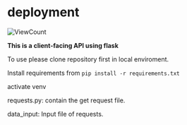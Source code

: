 # deployment
![ViewCount](https://views.whatilearened.today/views/github/senhorinfinito/rental_deployment.svg?cache=remove)


**This is a client-facing API using flask**

To use please clone repository first in local enviroment.

Install requirements from  ```pip install -r requirements.txt```

activate venv

requests.py: contain the get request file.

data_input:  Input file of requests.

